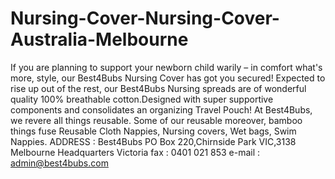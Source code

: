 # Nursing-Cover-Nursing-Cover-Australia-Melbourne
If you are planning to support your newborn child warily – in comfort what's more, style, our Best4Bubs Nursing Cover   has got you secured! Expected to rise up out of the rest, our Best4Bubs Nursing spreads are of wonderful quality 100%   breathable cotton.Designed with super supportive components and consolidates an organizing Travel Pouch! At Best4Bubs,   we revere all things reusable. Some of our reusable moreover, bamboo things fuse Reusable Cloth Nappies, Nursing covers,   Wet bags, Swim Nappies.  ADDRESS : Best4Bubs PO Box 220,Chirnside Park VIC,3138 Melbourne Headquarters Victoria fax : 0401 021 853 e-mail : admin@best4bubs.com
